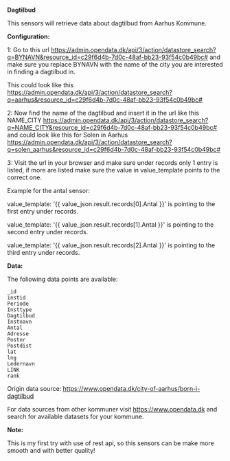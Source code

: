 **Dagtilbud**

This sensors will retrieve data about dagtilbud from Aarhus Kommune.

**Configuration:**

1: Go to this url https://admin.opendata.dk/api/3/action/datastore_search?q=BYNAVN&resource_id=c29f6d4b-7d0c-48af-bb23-93f54c0b49bc# and make sure you replace BYNAVN with the name of the city you are interested in finding a dagtilbud in.

This could look like this https://admin.opendata.dk/api/3/action/datastore_search?q=aarhus&resource_id=c29f6d4b-7d0c-48af-bb23-93f54c0b49bc#

2: Now find the name of the dagtilbud and insert it in the url like this NAME_CITY https://admin.opendata.dk/api/3/action/datastore_search?q=NAME_CITY&resource_id=c29f6d4b-7d0c-48af-bb23-93f54c0b49bc# and could look like this for Solen in Aarhus https://admin.opendata.dk/api/3/action/datastore_search?q=solen_aarhus&resource_id=c29f6d4b-7d0c-48af-bb23-93f54c0b49bc#

3: Visit the url in your browser and make sure under records only 1 entry is listed, if more are listed make sure the value in value_template points to the correct one.

Example for the antal sensor:

value_template: '{{ value_json.result.records[0].Antal }}' is pointing to the first entry under records.

value_template: '{{ value_json.result.records[1].Antal }}' is pointing to the second entry under records.

value_template: '{{ value_json.result.records[2].Antal }}' is pointing to the third entry under records.

**Data:**

The following data points are available:
```
_id
instid
Periode
Insttype
Dagtilbud
Instnavn
Antal
Adresse
Postnr
Postdist
lat
lng
Ledernavn
LINK
rank
```

Origin data source: https://www.opendata.dk/city-of-aarhus/born-i-dagtilbud

For data sources from other kommuner visit https://www.opendata.dk and search for available datasets for your kommune.

**Note:**

This is my first try with use of rest api, so this sensors can be make more smooth and with better quality!

